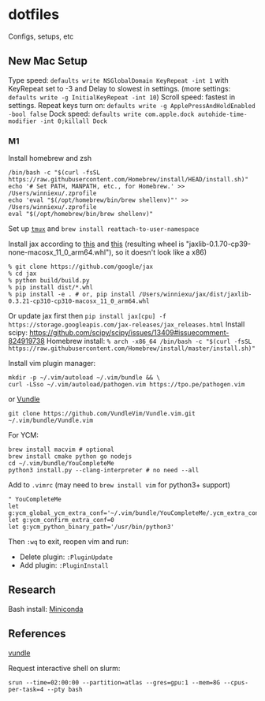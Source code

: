 # dotfiles
Configs, setups, etc

## New Mac Setup
Type speed: `defaults write NSGlobalDomain KeyRepeat -int 1` with KeyRepeat set to -3 and Delay to slowest in settings. (more settings: `defaults write -g InitialKeyRepeat -int 10`)
Scroll speed: fastest in settings.
Repeat keys turn on: `defaults write -g ApplePressAndHoldEnabled -bool false`
Dock speed: `defaults write com.apple.dock autohide-time-modifier -int 0;killall Dock`

### M1
Install homebrew and zsh
```
/bin/bash -c "$(curl -fsSL https://raw.githubusercontent.com/Homebrew/install/HEAD/install.sh)"
echo '# Set PATH, MANPATH, etc., for Homebrew.' >> /Users/winniexu/.zprofile
echo 'eval "$(/opt/homebrew/bin/brew shellenv)"' >> /Users/winniexu/.zprofile
eval "$(/opt/homebrew/bin/brew shellenv)"
```
Set up [`tmux`](https://github.com/gpakosz/.tmux) and `brew install reattach-to-user-namespace`

Install jax according to [this](https://github.com/google/jax/issues/5501#issuecomment-903915155) and [this](https://github.com/google/jax/issues/5501#issuecomment-881337136) (resulting wheel is "jaxlib-0.1.70-cp39-none-macosx_11_0_arm64.whl"), so it doesn't look like a x86)
```
% git clone https://github.com/google/jax
% cd jax
% python build/build.py
% pip install dist/*.whl
% pip install -e . # or, pip install /Users/winniexu/jax/dist/jaxlib-0.3.21-cp310-cp310-macosx_11_0_arm64.whl
```
Or update jax first then `pip install jax[cpu] -f https://storage.googleapis.com/jax-releases/jax_releases.html`
Install scipy: https://github.com/scipy/scipy/issues/13409#issuecomment-824919738
Homebrew install: `% arch -x86_64 /bin/bash -c "$(curl -fsSL https://raw.githubusercontent.com/Homebrew/install/master/install.sh)"`

Install vim plugin manager:
```
mkdir -p ~/.vim/autoload ~/.vim/bundle && \
curl -LSso ~/.vim/autoload/pathogen.vim https://tpo.pe/pathogen.vim
```
or [Vundle](https://github.com/VundleVim/Vundle.vim)
```
git clone https://github.com/VundleVim/Vundle.vim.git ~/.vim/bundle/Vundle.vim
```
For YCM:
```
brew install macvim # optional 
brew install cmake python go nodejs
cd ~/.vim/bundle/YouCompleteMe
python3 install.py --clang-interpreter # no need --all
```
Add to `.vimrc` (may need to `brew install vim` for python3+ support)
```
" YouCompleteMe
let g:ycm_global_ycm_extra_conf='~/.vim/bundle/YouCompleteMe/.ycm_extra_conf.py'
let g:ycm_confirm_extra_conf=0
let g:ycm_python_binary_path='/usr/bin/python3'
```
Then `:wq` to exit, reopen vim and run:
- Delete plugin: `:PluginUpdate`
- Add plugin: `:PluginInstall`

## Research
Bash install: [Miniconda](https://docs.conda.io/en/latest/miniconda.html)

## References
[vundle](https://www.jianshu.com/p/f0513d18742a)

Request interactive shell on slurm:
```
srun --time=02:00:00 --partition=atlas --gres=gpu:1 --mem=8G --cpus-per-task=4 --pty bash
```

